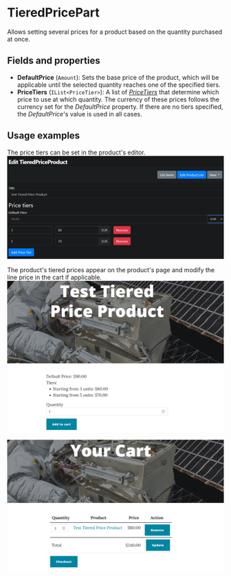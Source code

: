 # TieredPricePart

Allows setting several prices for a product based on the quantity purchased at once.

## Fields and properties
- **DefaultPrice** (`Amount`): Sets the base price of the product, which will be applicable until the selected quantity reaches one of the specified tiers.
- **PriceTiers** (`IList<PriceTier>`): A list of [_PriceTiers_](https://github.com/OrchardCMS/OrchardCore.Commerce/blob/main/src/Modules/OrchardCore.Commerce/Models/PriceTier.cs) that determine which price to use at which quantity. The currency of these prices follows the currency set for the _DefaultPrice_ property. If there are no tiers specified, the _DefaultPrice_'s value is used in all cases.

## Usage examples
The price tiers can be set in the product's editor.
![image](../assets/images/tiered-price-part/tiered-price-part-editor-example.png)

The product's tiered prices appear on the product's page and modify the line price in the cart if applicable.
![image](../assets/images/tiered-price-part/tiered-price-display-example.png)

![image](../assets/images/tiered-price-part/tiered-price-cart-example.png)
